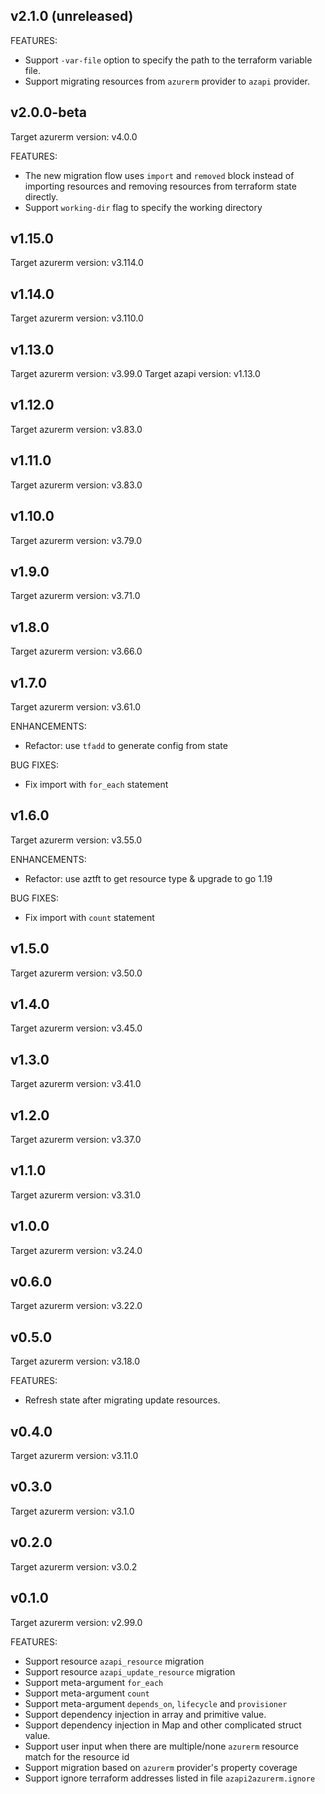 ## v2.1.0 (unreleased)

FEATURES:
- Support `-var-file` option to specify the path to the terraform variable file.
- Support migrating resources from `azurerm` provider to `azapi` provider.

## v2.0.0-beta

Target azurerm version: v4.0.0

FEATURES:
- The new migration flow uses `import` and `removed` block instead of importing resources and removing resources from terraform state directly.
- Support `working-dir` flag to specify the working directory

## v1.15.0
Target azurerm version: v3.114.0

## v1.14.0
Target azurerm version: v3.110.0

## v1.13.0
Target azurerm version: v3.99.0
Target azapi version: v1.13.0

## v1.12.0
Target azurerm version: v3.83.0

## v1.11.0
Target azurerm version: v3.83.0

## v1.10.0
Target azurerm version: v3.79.0

## v1.9.0
Target azurerm version: v3.71.0

## v1.8.0
Target azurerm version: v3.66.0

## v1.7.0
Target azurerm version: v3.61.0

ENHANCEMENTS:
- Refactor: use `tfadd` to generate config from state

BUG FIXES:
- Fix import with `for_each` statement

## v1.6.0
Target azurerm version: v3.55.0

ENHANCEMENTS:
- Refactor: use aztft to get resource type & upgrade to go 1.19

BUG FIXES:
- Fix import with `count` statement

## v1.5.0
Target azurerm version: v3.50.0

## v1.4.0
Target azurerm version: v3.45.0

## v1.3.0
Target azurerm version: v3.41.0

## v1.2.0
Target azurerm version: v3.37.0

## v1.1.0
Target azurerm version: v3.31.0

## v1.0.0
Target azurerm version: v3.24.0

## v0.6.0
Target azurerm version: v3.22.0

## v0.5.0
Target azurerm version: v3.18.0

FEATURES:
- Refresh state after migrating update resources.

## v0.4.0
Target azurerm version: v3.11.0

## v0.3.0
Target azurerm version: v3.1.0

## v0.2.0
Target azurerm version: v3.0.2

## v0.1.0
Target azurerm version: v2.99.0

FEATURES:
- Support resource `azapi_resource` migration
- Support resource `azapi_update_resource` migration
- Support meta-argument `for_each`
- Support meta-argument `count`
- Support meta-argument `depends_on`, `lifecycle` and `provisioner`
- Support dependency injection in array and primitive value.
- Support dependency injection in Map and other complicated struct value.
- Support user input when there are multiple/none `azurerm` resource match for the resource id
- Support migration based on `azurerm` provider's property coverage
- Support ignore terraform addresses listed in file `azapi2azurerm.ignore`
